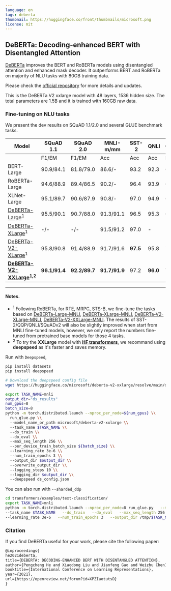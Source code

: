```yaml
---
language: en
tags: deberta
thumbnail: https://huggingface.co/front/thumbnails/microsoft.png
license: mit
---
```


## DeBERTa: Decoding-enhanced BERT with Disentangled Attention

[DeBERTa](https://arxiv.org/abs/2006.03654) improves the BERT and RoBERTa models using disentangled attention and enhanced mask decoder. It outperforms BERT and RoBERTa on  majority of NLU tasks with 80GB training data. 

Please check the [official repository](https://github.com/microsoft/DeBERTa) for more details and updates.

This is the DeBERTa V2 xxlarge model with 48 layers, 1536 hidden size. The total parameters are 1.5B and it is trained with 160GB raw data.


### Fine-tuning on NLU tasks

We present the dev results on SQuAD 1.1/2.0 and several GLUE benchmark tasks.

| Model                     | SQuAD 1.1 | SQuAD 2.0 | MNLI-m/mm   | SST-2 | QNLI | CoLA | RTE    | MRPC  | QQP   |STS-B |
|---------------------------|-----------|-----------|-------------|-------|------|------|--------|-------|-------|------|
|                           | F1/EM     | F1/EM     | Acc         | Acc   | Acc  | MCC  | Acc    |Acc/F1 |Acc/F1 |P/S   |
| BERT-Large                | 90.9/84.1 | 81.8/79.0 | 86.6/-      | 93.2  | 92.3 | 60.6 | 70.4   | 88.0/-       | 91.3/- |90.0/- |
| RoBERTa-Large             | 94.6/88.9 | 89.4/86.5 | 90.2/-      | 96.4  | 93.9 | 68.0 | 86.6   | 90.9/-       | 92.2/- |92.4/- |
| XLNet-Large               | 95.1/89.7 | 90.6/87.9 | 90.8/-      | 97.0  | 94.9 | 69.0 | 85.9   | 90.8/-       | 92.3/- |92.5/- |
| [DeBERTa-Large](https://huggingface.co/microsoft/deberta-large)<sup>1</sup> | 95.5/90.1 | 90.7/88.0 | 91.3/91.1| 96.5|95.3| 69.5| 91.0| 92.6/94.6| 92.3/- |92.8/92.5 |
| [DeBERTa-XLarge](https://huggingface.co/microsoft/deberta-xlarge)<sup>1</sup> | -/-  | -/-  | 91.5/91.2| 97.0 | - | -    | 93.1   | 92.1/94.3    | -    |92.9/92.7|
| [DeBERTa-V2-XLarge](https://huggingface.co/microsoft/deberta-v2-xlarge)<sup>1</sup>|95.8/90.8| 91.4/88.9|91.7/91.6| **97.5**| 95.8|71.1|**93.9**|92.0/94.2|92.3/89.8|92.9/92.9|
|**[DeBERTa-V2-XXLarge](https://huggingface.co/microsoft/deberta-v2-xxlarge)<sup>1,2</sup>**|**96.1/91.4**|**92.2/89.7**|**91.7/91.9**|97.2|**96.0**|**72.0**| 93.5| **93.1/94.9**|**92.7/90.3** |**93.2/93.1** |
--------
#### Notes.
 - <sup>1</sup> Following RoBERTa, for RTE, MRPC, STS-B, we fine-tune the tasks based on [DeBERTa-Large-MNLI](https://huggingface.co/microsoft/deberta-large-mnli), [DeBERTa-XLarge-MNLI](https://huggingface.co/microsoft/deberta-xlarge-mnli), [DeBERTa-V2-XLarge-MNLI](https://huggingface.co/microsoft/deberta-v2-xlarge-mnli), [DeBERTa-V2-XXLarge-MNLI](https://huggingface.co/microsoft/deberta-v2-xxlarge-mnli). The results of SST-2/QQP/QNLI/SQuADv2 will also be slightly improved when start from MNLI fine-tuned models, however, we only report the numbers fine-tuned from pretrained base models for those 4 tasks.
 - <sup>2</sup> To try the **XXLarge** model with **[HF transformers](https://huggingface.co/transformers/main_classes/trainer.html)**, we recommand using **deepspeed** as it's faster and saves memory.
 
Run with `Deepspeed`,

```bash
pip install datasets
pip install deepspeed

# Download the deepspeed config file
wget https://huggingface.co/microsoft/deberta-v2-xxlarge/resolve/main/ds_config.json -O ds_config.json

export TASK_NAME=mnli
output_dir="ds_results"
num_gpus=8
batch_size=8
python -m torch.distributed.launch --nproc_per_node=${num_gpus} \\
  run_glue.py \\
  --model_name_or_path microsoft/deberta-v2-xxlarge \\
  --task_name $TASK_NAME \\
  --do_train \\
  --do_eval \\
  --max_seq_length 256 \\
  --per_device_train_batch_size ${batch_size} \\
  --learning_rate 3e-6 \\
  --num_train_epochs 3 \\
  --output_dir $output_dir \\
  --overwrite_output_dir \\
  --logging_steps 10 \\
  --logging_dir $output_dir \\
  --deepspeed ds_config.json
```

You can also run with `--sharded_ddp`
```bash  
cd transformers/examples/text-classification/
export TASK_NAME=mnli
python -m torch.distributed.launch --nproc_per_node=8 run_glue.py   --model_name_or_path microsoft/deberta-v2-xxlarge   \\
--task_name $TASK_NAME   --do_train   --do_eval   --max_seq_length 256   --per_device_train_batch_size 8   \\
--learning_rate 3e-6   --num_train_epochs 3   --output_dir /tmp/$TASK_NAME/ --overwrite_output_dir --sharded_ddp --fp16
```


### Citation

If you find DeBERTa useful for your work, please cite the following paper:

``` latex
@inproceedings{
he2021deberta,
title={DEBERTA: DECODING-ENHANCED BERT WITH DISENTANGLED ATTENTION},
author={Pengcheng He and Xiaodong Liu and Jianfeng Gao and Weizhu Chen},
booktitle={International Conference on Learning Representations},
year={2021},
url={https://openreview.net/forum?id=XPZIaotutsD}
}
```
